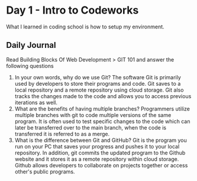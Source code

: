 # Day 1 - Intro to Codeworks

What I learned in coding school is how to setup my environment.

## Daily Journal
Read Building Blocks Of Web Development > GIT 101 and answer the following questions
1. In your own words, why do we use Git?
The software Git is primarily used by developers to store their programs and code. Git saves to a local repository and a remote repository using cloud storage. Git also tracks the changes made to the code and allows you to access previous iterations as well.
2. What are the benefits of having multiple branches?
Programmers utilize multiple branches with git to code multiple versions of the same program. It is often used to test specific changes to the code which can later be transferred over to the main branch, when the code is transferred it is referred to as a merge.
3. What is the difference between Git and GitHub?
Git is the program you run on your PC that saves your progress and pushes it to your local repository. In addition, git commits the updated program to the Github website and it stores it as a remote repository within cloud storage. Github allows developers to collaborate on projects together or access other's public programs.
<!--
markdown link: 
[link-text](www.linkexample.com) 

image:
![alt text here](www.imageexample.com/200x200)

italics:
*italics* 

bold:
**bold**

bold italic:
***bold italic***

strike:
_strike_

> this is a quote, it gets a special callout box

`this gets a special highlight`
-->